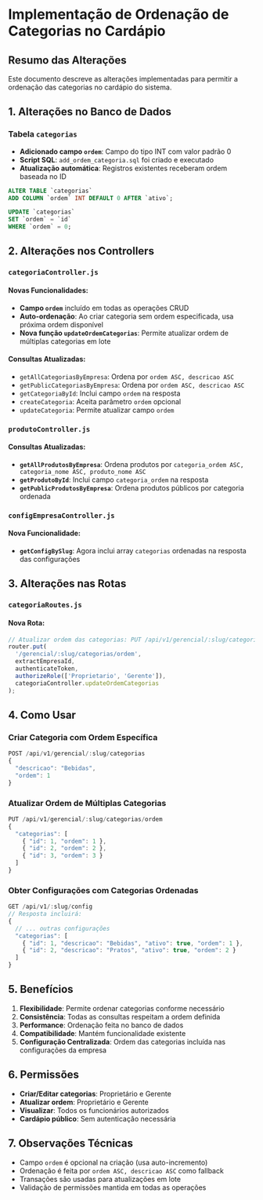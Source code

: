 # Implementação de Ordenação de Categorias no Cardápio

## Resumo das Alterações

Este documento descreve as alterações implementadas para permitir a ordenação das categorias no cardápio do sistema.

## 1. Alterações no Banco de Dados

### Tabela `categorias`
- **Adicionado campo `ordem`**: Campo do tipo INT com valor padrão 0
- **Script SQL**: `add_ordem_categoria.sql` foi criado e executado
- **Atualização automática**: Registros existentes receberam ordem baseada no ID

```sql
ALTER TABLE `categorias` 
ADD COLUMN `ordem` INT DEFAULT 0 AFTER `ativo`;

UPDATE `categorias` 
SET `ordem` = `id` 
WHERE `ordem` = 0;
```

## 2. Alterações nos Controllers

### `categoriaController.js`

#### Novas Funcionalidades:
- **Campo `ordem`** incluído em todas as operações CRUD
- **Auto-ordenação**: Ao criar categoria sem ordem especificada, usa próxima ordem disponível
- **Nova função `updateOrdemCategorias`**: Permite atualizar ordem de múltiplas categorias em lote

#### Consultas Atualizadas:
- `getAllCategoriasByEmpresa`: Ordena por `ordem ASC, descricao ASC`
- `getPublicCategoriasByEmpresa`: Ordena por `ordem ASC, descricao ASC`
- `getCategoriaById`: Inclui campo `ordem` na resposta
- `createCategoria`: Aceita parâmetro `ordem` opcional
- `updateCategoria`: Permite atualizar campo `ordem`

### `produtoController.js`

#### Consultas Atualizadas:
- **`getAllProdutosByEmpresa`**: Ordena produtos por `categoria_ordem ASC, categoria_nome ASC, produto_nome ASC`
- **`getProdutoById`**: Inclui campo `categoria_ordem` na resposta
- **`getPublicProdutosByEmpresa`**: Ordena produtos públicos por categoria ordenada

### `configEmpresaController.js`

#### Nova Funcionalidade:
- **`getConfigBySlug`**: Agora inclui array `categorias` ordenadas na resposta das configurações

## 3. Alterações nas Rotas

### `categoriaRoutes.js`

#### Nova Rota:
```javascript
// Atualizar ordem das categorias: PUT /api/v1/gerencial/:slug/categorias/ordem
router.put(
  '/gerencial/:slug/categorias/ordem',
  extractEmpresaId,
  authenticateToken,
  authorizeRole(['Proprietario', 'Gerente']),
  categoriaController.updateOrdemCategorias
);
```

## 4. Como Usar

### Criar Categoria com Ordem Específica
```javascript
POST /api/v1/gerencial/:slug/categorias
{
  "descricao": "Bebidas",
  "ordem": 1
}
```

### Atualizar Ordem de Múltiplas Categorias
```javascript
PUT /api/v1/gerencial/:slug/categorias/ordem
{
  "categorias": [
    { "id": 1, "ordem": 1 },
    { "id": 2, "ordem": 2 },
    { "id": 3, "ordem": 3 }
  ]
}
```

### Obter Configurações com Categorias Ordenadas
```javascript
GET /api/v1/:slug/config
// Resposta incluirá:
{
  // ... outras configurações
  "categorias": [
    { "id": 1, "descricao": "Bebidas", "ativo": true, "ordem": 1 },
    { "id": 2, "descricao": "Pratos", "ativo": true, "ordem": 2 }
  ]
}
```

## 5. Benefícios

1. **Flexibilidade**: Permite ordenar categorias conforme necessário
2. **Consistência**: Todas as consultas respeitam a ordem definida
3. **Performance**: Ordenação feita no banco de dados
4. **Compatibilidade**: Mantém funcionalidade existente
5. **Configuração Centralizada**: Ordem das categorias incluída nas configurações da empresa

## 6. Permissões

- **Criar/Editar categorias**: Proprietário e Gerente
- **Atualizar ordem**: Proprietário e Gerente
- **Visualizar**: Todos os funcionários autorizados
- **Cardápio público**: Sem autenticação necessária

## 7. Observações Técnicas

- Campo `ordem` é opcional na criação (usa auto-incremento)
- Ordenação é feita por `ordem ASC, descricao ASC` como fallback
- Transações são usadas para atualizações em lote
- Validação de permissões mantida em todas as operações
